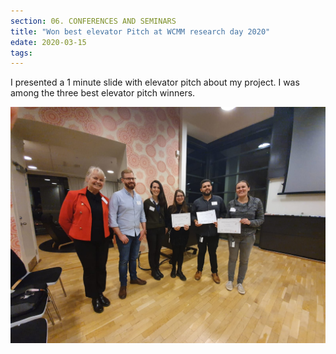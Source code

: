 ```yaml
---
section: 06. CONFERENCES AND SEMINARS
title: "Won best elevator Pitch at WCMM research day 2020"
edate: 2020-03-15
tags:
---
```


I presented a 1 minute slide with elevator pitch about my project. I was among the three best elevator pitch winners.

![](/assets/img/wcmm%20day.jpg)